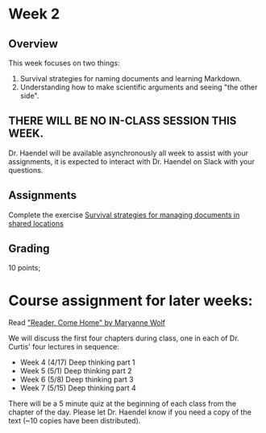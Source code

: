 # Week 2 
## Overview
This week focuses on two things:
1) Survival strategies for naming documents and learning Markdown.
2) Understanding how to make scientific arguments and seeing "the other side".

## THERE WILL BE NO IN-CLASS SESSION THIS WEEK.
Dr. Haendel will be available asynchronously all week to assist with your assignments, it is expected to interact with Dr. Haendel on Slack with your questions. 

## Assignments

Complete the exercise [Survival strategies for managing documents in shared locations](https://github.com/tis-lab/tox-class/blob/master/docs/lessons/DocumentSurvival.html)

## Grading
10 points; 


# Course assignment for later weeks:
Read ["Reader, Come Home" by Maryanne Wolf](https://www.maryannewolf.com/reader-come-home-1) 

We will discuss the first four chapters during class, one in each of Dr. Curtis' four lectures in sequence: 
- Week 4 (4/17)	Deep thinking part 1		 
- Week 5 (5/1)	Deep thinking part 2		 
- Week 6 (5/8)	Deep thinking part 3		 
- Week 7 (5/15) Deep thinking part 4 

There will be a 5 minute quiz at the beginning of each class from the chapter of the day. Please let Dr. Haendel know if you need a copy of the text (~10 copies have been distributed).
